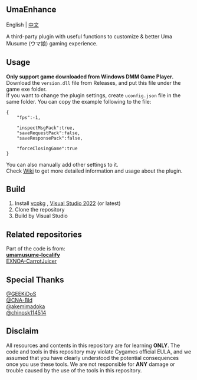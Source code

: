 ## UmaEnhance
English | [中文](README_zh.md)  
  
A third-party plugin with useful functions to customize & better Uma Musume (ウマ娘) gaming experience. 
## Usage
**Only support game downloaded from Windows DMM Game Player.**  
Download the `version.dll` file from Releases, and put this file under the game exe folder.  
If you want to change the plugin settings, create `uconfig.json` file in the same folder. You can copy the example following to the file:  
```
{
    "fps":-1,

    "inspectMsgPack":true,
    "saveRequestPack":false,
    "saveResponsePack":false,
    
    "forceClosingGame":true
}
```
You can also manually add other settings to it.  
Check [Wiki](https://github.com/MiddleRed/UmaEnhance/wiki) to get more detailed information and usage about the plugin.
## Build
1. Install [vcpkg](https://vcpkg.io) , [Visual Studio 2022](https://visualstudio.microsoft.com/) (or latest)
2. Clone the repository
3. Build by Visual Studio
## Related repositories   
Part of the code is from:  
**[umamusume-localify](https://github.com/GEEKiDoS/umamusume-localify)**   
[EXNOA-CarrotJuicer](https://github.com/CNA-Bld/EXNOA-CarrotJuicer)    

## Special Thanks
[@GEEKiDoS](https://github.com/GEEKiDoS)  
[@CNA-Bld](https://github.com/CNA-Bld)  
[@akemimadoka](https://github.com/akemimadoka)  
[@chinosk114514](https://github.com/chinosk114514)  

## Disclaim
All resources and contents in this repository are for learning **ONLY**. The code and tools in this repository may violate Cygames official EULA, and we assumed that you have clearly understood the potential consequences once you use these tools. We are not responsible for **ANY** damage or trouble caused by the use of the tools in this repository.
